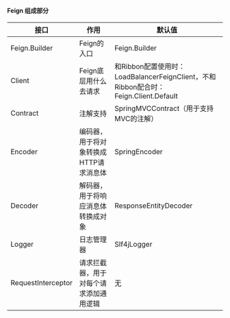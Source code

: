#### Feign 组成部分
接口  | 作用 | 默认值
---- | ----- | ------ 
Feign.Builder  | Feign的入口 | Feign.Builder
Client  | Feign底层用什么去请求 | 和Ribbon配置使用时：LoadBalancerFeignClient，不和Ribbon配合时：Feign.Client.Default
Contract  | 注解支持 | SpringMVCContract（用于支持MVC的注解）
Encoder  | 编码器，用于将对象转换成HTTP请求消息体 | SpringEncoder
Decoder  | 解码器，用于将响应消息体转换成对象 | ResponseEntityDecoder
Logger  | 日志管理器 | Slf4jLogger
RequestInterceptor  | 请求拦截器，用于对每个请求添加通用逻辑 | 无